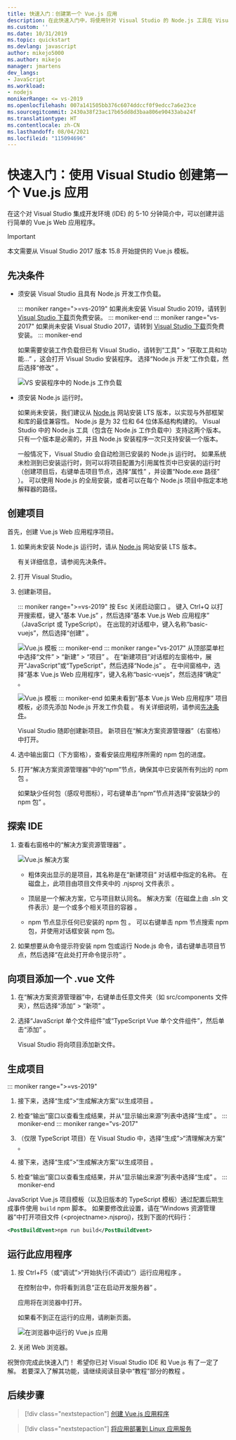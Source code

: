 ```yaml
---
title: 快速入门：创建第一个 Vue.js 应用
description: 在此快速入门中，将使用针对 Visual Studio 的 Node.js 工具在 Visual Studio 中创建 Vue.js 应用
ms.custom: ''
ms.date: 10/31/2019
ms.topic: quickstart
ms.devlang: javascript
author: mikejo5000
ms.author: mikejo
manager: jmartens
dev_langs:
- JavaScript
ms.workload:
- nodejs
monikerRange: <= vs-2019
ms.openlocfilehash: 007a141505bb376c6074ddccf0f9edcc7a6e23ce
ms.sourcegitcommit: 2430a38f23ac17b65dd8d3baa806e90433aba24f
ms.translationtype: HT
ms.contentlocale: zh-CN
ms.lasthandoff: 08/04/2021
ms.locfileid: "115094696"
---
```

# <a name="quickstart-use-visual-studio-to-create-your-first-vuejs-app"></a>快速入门：使用 Visual Studio 创建第一个 Vue.js 应用

在这个对 Visual Studio 集成开发环境 (IDE) 的 5-10 分钟简介中，可以创建并运行简单的 Vue.js Web 应用程序。

> [!IMPORTANT]
> 本文需要从 Visual Studio 2017 版本 15.8 开始提供的 Vue.js 模板。

## <a name="prerequisites"></a>先决条件

* 须安装 Visual Studio 且具有 Node.js 开发工作负载。

    ::: moniker range=">=vs-2019"
    如果尚未安装 Visual Studio 2019，请转到 [Visual Studio 下载](https://visualstudio.microsoft.com/downloads/)页免费安装。
    ::: moniker-end
    ::: moniker range="vs-2017"
    如果尚未安装 Visual Studio 2017，请转到 [Visual Studio 下载](https://visualstudio.microsoft.com/downloads/)页免费安装。
    ::: moniker-end

    如果需要安装工作负载但已有 Visual Studio，请转到“工具”   > “获取工具和功能...”  ，这会打开 Visual Studio 安装程序。 选择“Node.js 开发”工作负载，然后选择“修改”   。

    ![VS 安装程序中的 Node.js 工作负载](../ide/media/quickstart-nodejs-workload.png)

* 须安装 Node.js 运行时。

    如果尚未安装，我们建议从 [Node.js](https://nodejs.org/en/download/) 网站安装 LTS 版本，以实现与外部框架和库的最佳兼容性。 Node.js 是为 32 位和 64 位体系结构构建的。 Visual Studio 中的 Node.js 工具（包含在 Node.js 工作负载中）支持这两个版本。 只有一个版本是必需的，并且 Node.js 安装程序一次只支持安装一个版本。
    
    一般情况下，Visual Studio 会自动检测已安装的 Node.js 运行时。 如果系统未检测到已安装运行时，则可以将项目配置为引用属性页中已安装的运行时（创建项目后，右键单击项目节点，选择“属性”  ，并设置“Node.exe 路径”  ）。 可以使用 Node.js 的全局安装，或者可以在每个 Node.js 项目中指定本地解释器的路径。 

## <a name="create-a-project"></a>创建项目

首先，创建 Vue.js Web 应用程序项目。

1. 如果尚未安装 Node.js 运行时，请从 [Node.js](https://nodejs.org/en/download/) 网站安装 LTS 版本。

    有关详细信息，请参阅先决条件。

1. 打开 Visual Studio。

1. 创建新项目。

    ::: moniker range=">=vs-2019"
    按 Esc 关闭启动窗口  。 键入 Ctrl+Q  以打开搜索框，键入“基本 Vue.js”  ，然后选择“基本 Vue.js Web 应用程序”  （JavaScript 或 TypeScript）。 在出现的对话框中，键入名称“basic-vuejs”，然后选择“创建”   。

    ![Vue.js 模板](../javascript/media/vs-2019/vuejs-template.png)
    ::: moniker-end
    ::: moniker range="vs-2017"
    从顶部菜单栏中选择“文件”   > “新建”   > “项目”  。 在“新建项目”对话框的左窗格中，展开“JavaScript”或“TypeScript”，然后选择“Node.js”     。 在中间窗格中，选择“基本 Vue.js Web 应用程序”，键入名称“basic-vuejs”，然后选择“确定”    。

    ![Vue.js 模板](../javascript/media/vuejs-template.png)
    ::: moniker-end
    如果未看到“基本 Vue.js Web 应用程序”  项目模板，必须先添加 Node.js 开发工作负载  。 有关详细说明，请参阅[先决条件](#prerequisites)。

    Visual Studio 随即创建新项目。 新项目在“解决方案资源管理器”（右窗格）中打开。

1. 选中输出窗口（下方窗格），查看安装应用程序所需的 npm 包的进度。

1. 打开“解决方案资源管理器”中的“npm”节点，确保其中已安装所有列出的 npm 包  。

    如果缺少任何包（感叹号图标），可右键单击“npm”节点并选择“安装缺少的 npm 包”   。

## <a name="explore-the-ide"></a>探索 IDE

1. 查看右窗格中的“解决方案资源管理器”  。

     ![Vue.js 解决方案](../javascript/media/vuejs-solution.png)

   - 粗体突出显示的是项目，其名称是在“新建项目”  对话框中指定的名称。 在磁盘上，此项目由项目文件夹中的 .njsproj 文件表示  。

   - 顶层是一个解决方案，它与项目默认同名。 解决方案（在磁盘上由 .sln 文件表示）是一个或多个相关项目的容器  。

   - npm 节点显示任何已安装的 npm 包  。 可以右键单击 npm 节点搜索 npm 包，并使用对话框安装 npm 包。

2. 如果想要从命令提示符安装 npm 包或运行 Node.js 命令，请右键单击项目节点，然后选择“在此处打开命令提示符”  。

## <a name="add-a-vue-file-to-the-project"></a>向项目添加一个 .vue 文件

1. 在“解决方案资源管理器”中，右键单击任意文件夹（如 src/components 文件夹），然后选择“添加” > “新项”    。

1. 选择“JavaScript 单个文件组件”或“TypeScript Vue 单个文件组件”，然后单击“添加”    。

    Visual Studio 将向项目添加新文件。

## <a name="build-the-project"></a>生成项目

::: moniker range=">=vs-2019"
1. 接下来，选择“生成”>“生成解决方案”以生成项目   。

1. 检查“输出”窗口以查看生成结果，并从“显示输出来源”列表中选择“生成”    。
::: moniker-end
::: moniker range="vs-2017"
1. （仅限 TypeScript 项目）在 Visual Studio 中，选择“生成”>“清理解决方案”   。

1. 接下来，选择“生成”>“生成解决方案”以生成项目   。

1. 检查“输出”窗口以查看生成结果，并从“显示输出来源”列表中选择“生成”    。
::: moniker-end

JavaScript Vue.js 项目模板（以及旧版本的 TypeScript 模板）通过配置后期生成事件使用 `build` npm 脚本。 如果要修改此设置，请在“Windows 资源管理器”中打开项目文件 (\<projectname\>.njsproj)，找到下面的代码行：

```xml
<PostBuildEvent>npm run build</PostBuildEvent>
```

## <a name="run-the-application"></a>运行此应用程序

1. 按 Ctrl+F5（或“调试”>“开始执行(不调试)”）运行应用程序    。

   在控制台中，你将看到消息“正在启动开发服务器”  。

   应用将在浏览器中打开。
   
   如果看不到正在运行的应用，请刷新页面。

   ![在浏览器中运行的 Vue.js 应用](../javascript/media/vuejs-running-app.png)

1. 关闭 Web 浏览器。

祝贺你完成此快速入门！ 希望你已对 Visual Studio IDE 和 Vue.js 有了一定了解。 若要深入了解其功能，请继续阅读目录中“教程”部分的教程  。

## <a name="next-steps"></a>后续步骤

> [!div class="nextstepaction"]
> [创建 Vue.js 应用程序](create-application-with-vuejs.md)

> [!div class="nextstepaction"]
> [将应用部署到 Linux 应用服务](../javascript/publish-nodejs-app-azure.md)